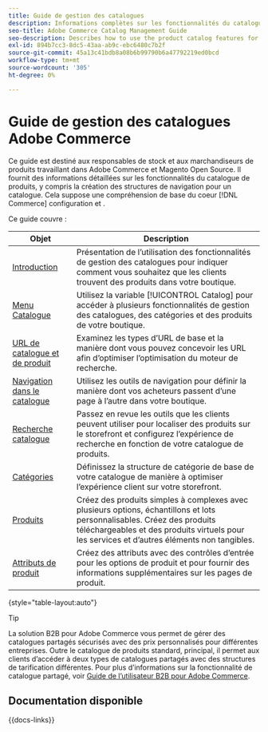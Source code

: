 ```yaml
---
title: Guide de gestion des catalogues
description: Informations complètes sur les fonctionnalités du catalogue de produits pour les administrateurs Adobe Commerce et les Magento Open Sources et les marchandiseurs eCommerce.
seo-title: Adobe Commerce Catalog Management Guide
seo-description: Describes how to use the product catalog features for Adobe Commerce and Magento Open Source.
exl-id: 894b7cc3-8dc5-43aa-ab9c-ebc6480c7b2f
source-git-commit: 45a13c41bdb8a08b6b99790b6a47792219ed0bcd
workflow-type: tm+mt
source-wordcount: '305'
ht-degree: 0%

---
```


# Guide de gestion des catalogues Adobe Commerce

Ce guide est destiné aux responsables de stock et aux marchandiseurs de produits travaillant dans Adobe Commerce et Magento Open Source. Il fournit des informations détaillées sur les fonctionnalités du catalogue de produits, y compris la création des structures de navigation pour un catalogue. Cela suppose une compréhension de base du coeur [!DNL Commerce] configuration et .

Ce guide couvre :

| Objet | Description |
| ------- | ----------- |
| [Introduction](introduction.md) | Présentation de l’utilisation des fonctionnalités de gestion des catalogues pour indiquer comment vous souhaitez que les clients trouvent des produits dans votre boutique. |
| [Menu Catalogue](catalog-menu.md) | Utilisez la variable [!UICONTROL Catalog] pour accéder à plusieurs fonctionnalités de gestion des catalogues, des catégories et des produits de votre boutique. |
| [URL de catalogue et de produit](catalog-urls.md) | Examinez les types d’URL de base et la manière dont vous pouvez concevoir les URL afin d’optimiser l’optimisation du moteur de recherche. |
| [Navigation dans le catalogue](navigation.md) | Utilisez les outils de navigation pour définir la manière dont vos acheteurs passent d’une page à l’autre dans votre boutique. |
| [Recherche catalogue](search.md) | Passez en revue les outils que les clients peuvent utiliser pour localiser des produits sur le storefront et configurez l’expérience de recherche en fonction de votre catalogue de produits. |
| [Catégories](categories.md) | Définissez la structure de catégorie de base de votre catalogue de manière à optimiser l’expérience client sur votre storefront. |
| [Produits](products-list.md) | Créez des produits simples à complexes avec plusieurs options, échantillons et lots personnalisables. Créez des produits téléchargeables et des produits virtuels pour les services et d’autres éléments non tangibles. |
| [Attributs de produit](product-attributes.md) | Créez des attributs avec des contrôles d’entrée pour les options de produit et pour fournir des informations supplémentaires sur les pages de produit. |

{style="table-layout:auto"}

>[!TIP]
>
>La solution B2B pour Adobe Commerce vous permet de gérer des catalogues partagés sécurisés avec des prix personnalisés pour différentes entreprises. Outre le catalogue de produits standard, principal, il permet aux clients d’accéder à deux types de catalogues partagés avec des structures de tarification différentes. Pour plus d’informations sur la fonctionnalité de catalogue partagé, voir [Guide de l’utilisateur B2B pour Adobe Commerce](../b2b/catalog-shared.md).

## Documentation disponible

{{docs-links}}
